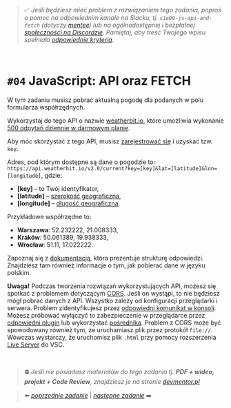 > :white_check_mark: *Jeśli będziesz mieć problem z rozwiązaniem tego zadania, poproś o pomoc na odpowiednim kanale na Slacku, tj. `s1e09-js-api-and-fetch` (dotyczy [mentee](https://devmentor.pl/mentoring-javascript/)) lub na ogólnodostępnej i bezpłatnej [społeczności na Discordzie](https://devmentor.pl/discord). Pamiętaj, aby treść Twojego wpisu spełniała [odpowiednie kryteria](https://devmentor.pl/jak-prosic-o-pomoc/).*

&nbsp;

# `#04` JavaScript: API oraz FETCH

W tym zadaniu musisz pobrać aktualną pogodę dla podanych w polu formularza współrzędnych. 

Wykorzystaj do tego API o nazwie [weatherbit.io](https://www.weatherbit.io/), które umożliwia wykonanie [500 odpytań dziennie w darmowym planie](https://www.weatherbit.io/pricing#standard).

Aby móc skorzystać z tego API, musisz [zarejestrować się](https://www.weatherbit.io/account/create) i uzyskać tzw. `key`.

Adres, pod którym dostępne są dane o pogodzie to: `https://api.weatherbit.io/v2.0/current?key=[key]&lat=[latitude]&lon=[longitude]`, gdzie:

* **[key]** – to Twój identyfikator,
* **[latitude]** – [szerokość geograficzna](https://pl.wikipedia.org/wiki/Szeroko%C5%9B%C4%87_geograficzna),
* **[longitude]** – [długość geograficzna](https://pl.wikipedia.org/wiki/D%C5%82ugo%C5%9B%C4%87_geograficzna).

Przykładowe współrzędne to:
* **Warszawa**: 52.232222, 21.008333,
* **Kraków**: 50.061389, 19.938333,
* **Wrocław**: 51.11, 17.022222.

 Zapoznaj się z [dokumentacją](https://www.weatherbit.io/api/weather-current), która prezentuje strukturę odpowiedzi. Znajdziesz tam również informacje o tym, jak pobierać dane w języku polskim.

 **Uwaga!** Podczas tworzenia rozwiązań wykorzystujących API, możesz się spotkać z problemem dotyczącym [CORS](https://sekurak.pl/czym-jest-cors-cross-origin-resource-sharing-i-jak-wplywa-na-bezpieczenstwo/). Jeśli on wystąpi, to nie będziesz mógł pobrać danych z API. Wszystko zależy od konfiguracji przeglądarki i serwera. Problem zidentyfikujesz przez [odpowiedni komunikat w konsoli](https://www.google.com/search?q=cors+problem&source=lnms&tbm=isch). Możesz próbować wyłączyć to zabezpieczenie w przeglądarce przez [odpowiedni plugin](https://chrome.google.com/webstore/detail/moesif-orign-cors-changer/digfbfaphojjndkpccljibejjbppifbc) lub wykorzystać [pośrednika](https://github.com/Rob--W/cors-anywhere/).
 Problem z CORS może być spowodowany również tym, że uruchamiasz plik przez protokół `file://`. Wówczas wystarczy, że uruchomisz plik `.html` przy pomocy rozszerzenia [Live Server](https://marketplace.visualstudio.com/items?itemName=ritwickdey.LiveServer) do VSC.


&nbsp;
> :no_entry: *Jeśli nie posiadasz materiałów do tego zadania tj. **PDF + wideo, projekt + Code Review**, znajdziesz je na stronie [devmentor.pl](https://devmentor.pl/workshop-js-api-and-fetch/)*

> :arrow_left: [*poprzednie zadanie*](./../03) | [*następne zadanie*](./../05) :arrow_right:
